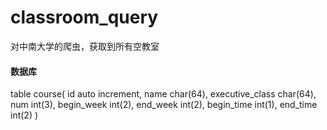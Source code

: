 # classroom_query

对中南大学的爬虫，获取到所有空教室

#### 数据库

table course( id auto increment, name char(64), 
executive_class char(64), num int(3), begin_week int(2),
end_week int(2), begin_time int(1), end_time int(2)
)